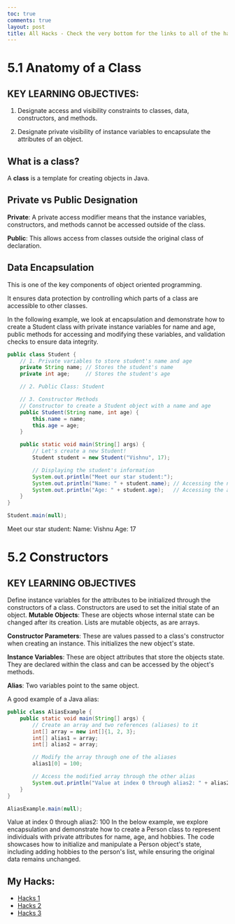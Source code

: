 ```yaml
---
toc: true
comments: true
layout: post
title: All Hacks - Check the very bottom for the links to all of the hacks
---
```

# 5.1 Anatomy of a Class

## KEY LEARNING OBJECTIVES:

1. Designate access and visibility constraints to classes, data, constructors, and methods.

2. Designate private visibility of instance variables to encapsulate the attributes of an object.

## What is a class?

A **class** is a template for creating objects in Java. 

## Private vs Public Designation

**Private**: A private access modifier means that the instance variables, constructors, and methods cannot be accessed outside of the class.

**Public**: This allows access from classes outside the original class of declaration.

## Data Encapsulation

This is one of the key components of object oriented programming. 

It ensures data protection by controlling which parts of a class are accessible to other classes.

In the following example, we look at encapsulation and demonstrate how to create a Student class with private instance variables for name and age, public methods for accessing and modifying these variables, and validation checks to ensure data integrity. 

```java
public class Student {
    // 1. Private variables to store student's name and age
    private String name; // Stores the student's name
    private int age;     // Stores the student's age

    // 2. Public Class: Student

    // 3. Constructor Methods
    // Constructor to create a Student object with a name and age
    public Student(String name, int age) {
        this.name = name;
        this.age = age;
    }

    public static void main(String[] args) {
        // Let's create a new Student!
        Student student = new Student("Vishnu", 17);

        // Displaying the student's information
        System.out.println("Meet our star student:");
        System.out.println("Name: " + student.name); // Accessing the name directly
        System.out.println("Age: " + student.age);   // Accessing the age directly
    }
}

Student.main(null);
```

Meet our star student:
Name: Vishnu
Age: 17

# 5.2 Constructors
## KEY LEARNING OBJECTIVES
Define instance variables for the attributes to be initialized through the constructors of a class.
Constructors are used to set the initial state of an object.
**Mutable Objects**: These are objects whose internal state can be changed after its creation. Lists are mutable objects, as are arrays.

**Constructor Parameters**: These are values passed to a class's constructor when creating an instance. This initializes the new object's state.

**Instance Variables**: These are object attributes that store the objects state. They are declared within the class and can be accessed by the object's methods.

**Alias**: Two variables point to the same object.

A good example of a Java alias:
```java
public class AliasExample {
    public static void main(String[] args) {
        // Create an array and two references (aliases) to it
        int[] array = new int[]{1, 2, 3};
        int[] alias1 = array;
        int[] alias2 = array;

        // Modify the array through one of the aliases
        alias1[0] = 100;

        // Access the modified array through the other alias
        System.out.println("Value at index 0 through alias2: " + alias2[0]);
    }
}

AliasExample.main(null);
```
Value at index 0 through alias2: 100
In the below example, we explore encapsulation and demonstrate how to create a Person class to represent individuals with private attributes for name, age, and hobbies. The code showcases how to initialize and manipulate a Person object's state, including adding hobbies to the person's list, while ensuring the original data remains unchanged.

## My Hacks:
- [Hacks 1](https://dasmoge124.github.io/student/2023/10/14/unit5start_IPYNB_2_.html)
- [Hacks 2](https://dasmoge124.github.io/student/2023/10/14/unit5secondpart_IPYNB_2_.html)
- [Hacks 3](https://dasmoge124.github.io/student/2023/10/14/unit5lastpart_IPYNB_2_.html)